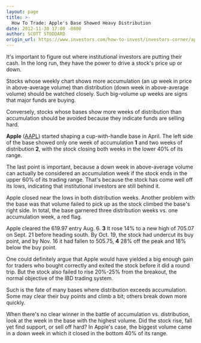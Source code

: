 ```yaml
---
layout: page
title: >-
  How To Trade: Apple's Base Showed Heavy Distribution
date: 2012-11-30 17:00 -0800
author: SCOTT STODDARD
origin_url: https://www.investors.com/how-to-invest/investors-corner/apples-base-fell-victim-to-excessive-distribution
---
```





It's important to figure out where institutional investors are putting their cash. In the long run, they have the power to drive a stock's price up or down.


Stocks whose weekly chart shows more accumulation (an up week in price in above-average volume) than distribution (down week in above-average volume) should be watched closely. Such big-volume up weeks are signs that major funds are buying.


Conversely, stocks whose bases show more weeks of distribution than accumulation should be avoided because they indicate funds are selling hard.


**Apple** ([AAPL](https://research.investors.com/quote.aspx?symbol=AAPL)) started shaping a cup-with-handle base in April. The left side of the base showed only one week of accumulation **1** and two weeks of distribution **2**, with the stock closing both weeks in the lower 40% of its range.


The last point is important, because a down week in above-average volume can actually be considered an accumulation week if the stock ends in the upper 60% of its trading range. That's because the stock has come well off its lows, indicating that institutional investors are still behind it.


Apple closed near the lows in both distribution weeks. Another problem with the base was that volume failed to pick up as the stock climbed the base's right side. In total, the base garnered three distribution weeks vs. one accumulation week, a red flag.


Apple cleared the 619.97 entry Aug. 6. **3** It rose 14% to a new high of 705.07 on Sept. 21 before heading south. By Oct. 19, the stock had undercut its buy point, and by Nov. 16 it had fallen to 505.75, **4** 28% off the peak and 18% below the buy point.


One could definitely argue that Apple would have yielded a big enough gain for traders who bought correctly and exited the stock before it did a round trip. But the stock also failed to rise 20%-25% from the breakout, the normal objective of the IBD trading system.


Such is the fate of many bases where distribution exceeds accumulation. Some may clear their buy points and climb a bit; others break down more quickly.


When there's no clear winner in the battle of accumulation vs. distribution, look at the week in the base with the highest volume. Did the stock rise, fall yet find support, or sell off hard? In Apple's case, the biggest volume came in a down week in which it closed in the bottom 40% of its range.




